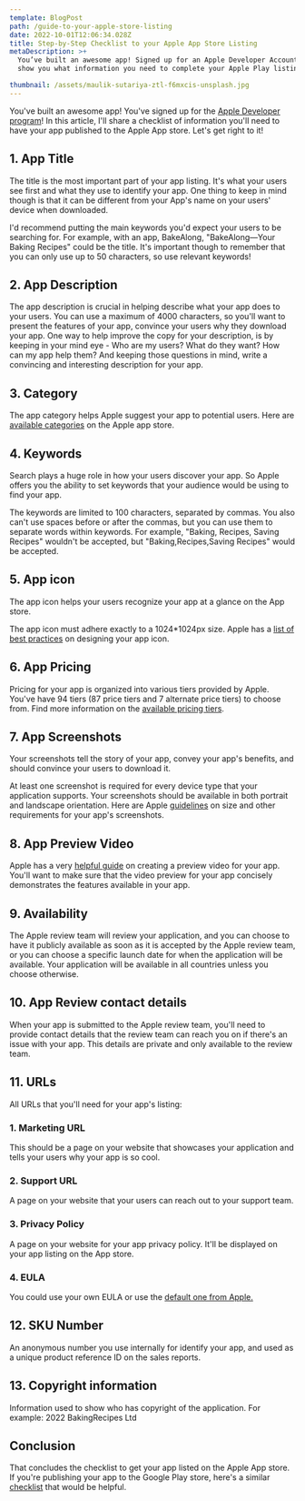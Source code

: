 ```yaml
---
template: BlogPost
path: /guide-to-your-apple-store-listing
date: 2022-10-01T12:06:34.028Z
title: Step-by-Step Checklist to your Apple App Store Listing
metaDescription: >+
  You’ve built an awesome app! Signed up for an Apple Developer Account. I'll
  show you what information you need to complete your Apple Play listing. 

thumbnail: /assets/maulik-sutariya-ztl-f6mxcis-unsplash.jpg
---
```


You've built an awesome app! You've signed up for the [Apple Developer program](https://developer.apple.com/programs/)!
In this article, I'll share a checklist of information you'll need to have your app published to the Apple App store. Let's get right to it!

## 1. App Title

The title is the most important part of your app listing. It's what your users see first and what they use to identify your app.
One thing to keep in mind though is that it can be different from your App's name on your users' device when downloaded.

I'd recommend putting the main keywords you'd expect your users to be searching for. For example, with an app, BakeAlong, "BakeAlong—Your Baking Recipes" could be the title. It's important though to remember that you can only use up to 50 characters, so use relevant keywords!

## 2. App Description

The app description is crucial in helping describe what your app does to your users. You can use a maximum of 4000 characters, so you'll want to present the features of your app, convince your users why they download your app. One way to help improve the copy for your description, is by keeping in your mind eye - Who are my users? What do they want? How can my app help them? And keeping those questions in mind, write a convincing and interesting description for your app.

## 3. Category

The app category helps Apple suggest your app to potential users. Here are [available categories](https://developer.apple.com/app-store/categories/) on the Apple app store.

## 4. Keywords

Search plays a huge role in how your users discover your app. So Apple offers you the ability to set keywords that your audience would be using to find your app.

The keywords are limited to 100 characters, separated by commas. You also can't use spaces before or after the commas, but you can use them to separate words within keywords. For example, "Baking, Recipes, Saving Recipes" wouldn't be accepted,
but "Baking,Recipes,Saving Recipes" would be accepted.

## 5. App icon

The app icon helps your users recognize your app at a glance on the App store.

The app icon must adhere exactly to a 1024\*1024px size. Apple has a [list of best practices](https://developer.apple.com/design/human-interface-guidelines/foundations/app-icons/) on designing your app icon.

## 6. App Pricing

Pricing for your app is organized into various tiers provided by Apple. You've have 94 tiers (87 price tiers and 7 alternate price tiers) to choose from. Find more information on the [available pricing tiers](https://docs.google.com/spreadsheets/d/1UAY4XeZ_fqBPJ-j4YdQF40CWjeiglGGeS5qn5-3pETo/edit?usp=sharing).

## 7. App Screenshots

Your screenshots tell the story of your app, convey your app's benefits, and should convince your users to download it.

At least one screenshot is required for every device type that your application supports. Your screenshots should be available in both portrait and landscape orientation. Here are Apple [guidelines](https://developer.apple.com/app-store/product-page/) on size and other requirements for your app's screenshots.

## 8. App Preview Video

Apple has a very [helpful guide](https://developer.apple.com/app-store/app-previews/) on creating a preview video for your app. You'll want to make sure that the video preview for your app concisely demonstrates the features available in your app.

## 9. Availability

The Apple review team will review your application, and you can choose to have it publicly available as soon as it is accepted by the Apple review team, or you can choose a specific launch date for when the application will be available. Your application will be available in all countries unless you choose otherwise.

## 10. App Review contact details

When your app is submitted to the Apple review team, you'll need to provide contact details that the review team can reach you on if there's an issue with your app. This details are private and only available to the review team.

## 11. URLs

All URLs that you'll need for your app's listing:

### 1. Marketing URL

This should be a page on your website that showcases your application and tells your users why your app is so cool.

### 2. Support URL

A page on your website that your users can reach out to your support team.

### 3. Privacy Policy

A page on your website for your app privacy policy. It'll be displayed on your app listing on the App store.

### 4. EULA

You could use your own EULA or use the [default one from Apple.](https://www.apple.com/legal/internet-services/itunes/dev/stdeula/)

## 12. SKU Number

An anonymous number you use internally for identify your app, and used as a unique product reference ID on the sales reports.

## 13. Copyright information

Information used to show who has copyright of the application. For example: 2022 BakingRecipes Ltd

## Conclusion

That concludes the checklist to get your app listed on the Apple App store. If you're publishing your app to the Google Play store, here's a similar [checklist](https://edwardsmoses.com/ultimate-checklist-for-successful-google-play-store-listing) that would be helpful.
